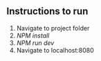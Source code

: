 ## Instructions to run
1. Navigate to project folder
2. *NPM install*
3. *NPM run dev*
4. Navigate to localhost:8080
